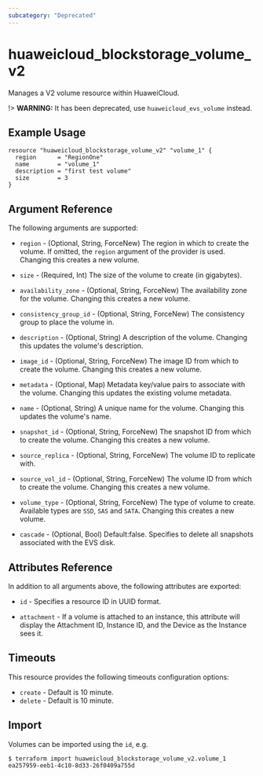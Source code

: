 ```yaml
---
subcategory: "Deprecated"
---
```


# huaweicloud_blockstorage_volume_v2

Manages a V2 volume resource within HuaweiCloud.

!> **WARNING:** It has been deprecated, use `huaweicloud_evs_volume` instead.

## Example Usage

```hcl
resource "huaweicloud_blockstorage_volume_v2" "volume_1" {
  region      = "RegionOne"
  name        = "volume_1"
  description = "first test volume"
  size        = 3
}
```

## Argument Reference

The following arguments are supported:

* `region` - (Optional, String, ForceNew) The region in which to create the volume. If omitted, the `region` argument of
  the provider is used. Changing this creates a new volume.

* `size` - (Required, Int) The size of the volume to create (in gigabytes).

* `availability_zone` - (Optional, String, ForceNew) The availability zone for the volume. Changing this creates a new
  volume.

* `consistency_group_id` - (Optional, String, ForceNew) The consistency group to place the volume in.

* `description` - (Optional, String) A description of the volume. Changing this updates the volume's description.

* `image_id` - (Optional, String, ForceNew) The image ID from which to create the volume. Changing this creates a new
  volume.

* `metadata` - (Optional, Map) Metadata key/value pairs to associate with the volume. Changing this updates the existing
  volume metadata.

* `name` - (Optional, String) A unique name for the volume. Changing this updates the volume's name.

* `snapshot_id` - (Optional, String, ForceNew) The snapshot ID from which to create the volume. Changing this creates a
  new volume.

* `source_replica` - (Optional, String, ForceNew) The volume ID to replicate with.

* `source_vol_id` - (Optional, String, ForceNew) The volume ID from which to create the volume. Changing this creates a
  new volume.

* `volume_type` - (Optional, String, ForceNew) The type of volume to create. Available types are
  `SSD`, `SAS` and `SATA`. Changing this creates a new volume.

* `cascade` - (Optional, Bool) Default:false. Specifies to delete all snapshots associated with the EVS disk.

## Attributes Reference

In addition to all arguments above, the following attributes are exported:

* `id` - Specifies a resource ID in UUID format.

* `attachment` - If a volume is attached to an instance, this attribute will display the Attachment ID, Instance ID, and
  the Device as the Instance sees it.

## Timeouts

This resource provides the following timeouts configuration options:

* `create` - Default is 10 minute.
* `delete` - Default is 10 minute.

## Import

Volumes can be imported using the `id`, e.g.

```
$ terraform import huaweicloud_blockstorage_volume_v2.volume_1 ea257959-eeb1-4c10-8d33-26f0409a755d
```
